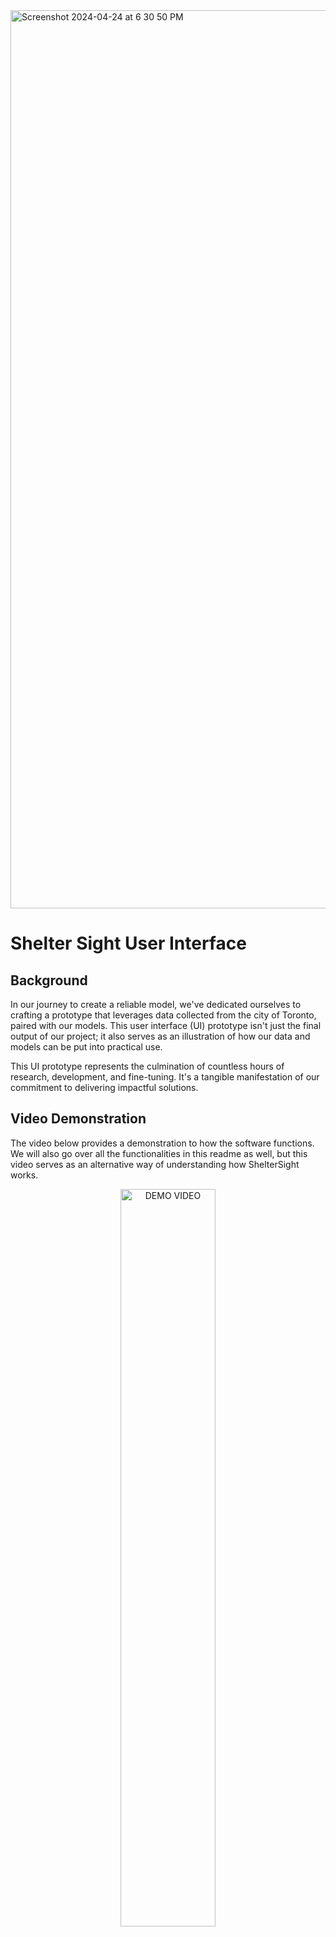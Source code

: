 <img width="1437" alt="Screenshot 2024-04-24 at 6 30 50 PM" src="https://github.com/Tomasdfgh/RBCs_Borealis_AIs_Shelter_Occupancy_Forecast/assets/105636722/2f893bee-4825-437b-9fda-5dacf9281ac7">

# Shelter Sight User Interface
## Background
In our journey to create a reliable model, we've dedicated ourselves to crafting a prototype that leverages data collected from the city of Toronto, paired with our models. This user interface (UI) prototype isn't just the final output of our project; it also serves as an illustration of how our data and models can be put into practical use.

This UI prototype represents the culmination of countless hours of research, development, and fine-tuning. It's a tangible manifestation of our commitment to delivering impactful solutions.

## Video Demonstration
The video below provides a demonstration to how the software functions. We will also go over all the functionalities in this readme as well, but this video serves as an alternative way of understanding how ShelterSight works. 

<div align="center">
    <a href="https://www.youtube.com/watch?v=-DDK9pMYjrk">
    <img src="https://img.youtube.com/vi/-DDK9pMYjrk/0.jpg" alt="DEMO VIDEO" style="width:55%;">
    <p>Shelter Sight Demo</p>
  </a>
</div>

## Shelter Selection

In order to view any information about any shelters, you will have to select the program ID of the shelters in the dropdown of Shelter Selection. Once your shelter have been selected, click on the add button. The Selected Shelters count will increment by 1 when the shelter has been added.

<p align="center">
  <img src="https://github.com/Tomasdfgh/RBCs_Borealis_AIs_Shelter_Occupancy_Forecast/assets/86145397/5fa92fd6-c396-4d89-b6c4-238e4fa535aa" width="650" alt="chessBoard">
  <br>
  <em>Figure 1: Shelter 11895 selected and click on add to increment the counter by 1</em>
</p>

## Shelter Information

This section will display the information of the shelters that you have selected. Click on the Program ID's dropdown, and the options available are the Program IDs of all the shelters that you have selected. Once you clicked on any of the Program IDs, its information will show up in the rest of the sections. Information that is viewable in this section incldues the Organization name, Shelter Group, Location Name, Location Address, Postal Code, and Capacity Type. This section is important as the chosen shelter will be the shelter displayed in the "Output" section and the second graph type as well (more information on that in the "Change and View Graph" section.

<p align="center">
  <img src="https://github.com/Tomasdfgh/RBCs_Borealis_AIs_Shelter_Occupancy_Forecast/assets/86145397/a3a0e024-0f5f-4d88-9e78-105d39d69e57" width="650" alt="chessBoard">
  <br>
  <em>Figure 2: Shelter 11895's information being displayed</em>
</p>


## Remove and Reset Functionalities

To remove a shelter that you have chosen in the Shelter Selection section, you can select that shelter in the Shelter Information's dropdown and click the remove button. That will remove the singular shelter that you have selected and decrease the selected shelters count by 1. You also have the option to reset everything by clicking on the reset button. This will clear all selected shelters and the graph and the Forecast Period dates.

## Forecast Period

Forecast Period is a functionality for the user to choose a specific window of time to look at in the graph. When you have chosen your shelters without a forecast period, you can view every bit of data that is available (which includes all the actual data that has come to pass of every shelters and also their predicted data for the next 60 days as well). When you click on Open Calender for the Forecast Period, a popup will appear with two calendars: one for the start of the window, and one for the end. Once the two dates have been selected, you can click on forecast again, and the graph will shrink to the window that you have selected.

<p align="center">
  <img src="https://github.com/Tomasdfgh/RBCs_Borealis_AIs_Shelter_Occupancy_Forecast/assets/86145397/e113a33d-6391-4533-81e1-a393a9b35913" width="650" alt="chessBoard">
  <br>
  <em>Figure 3: Forecast Period of February 1st to August 1st 2024 Displayed on the graph</em>
</p>

## Change and View Graph, and Download Data

This section covers three different functionalities that are related to the graph and data: Change Graph Type, View Graph, and download data. These three functionalties can be activated by clicking on three different buttons with their corresponding name and symbol.

#### Change Graph Type

You can select multiple shelters to view on the graph; therefore, the graph can become populated with too many different shelters. As a result, you have the option to target specific shelters through the Change Graph Type functionalities. You may target specific shelters by clicking on the shelter's Program ID in the Shelter Information dropdown. To target a different shelter, choose their respective Program ID in the same dropdown, then click on Forecast again.

<p align="center">
  <img src="https://github.com/Tomasdfgh/RBCs_Borealis_AIs_Shelter_Occupancy_Forecast/assets/86145397/9affb9b9-3994-4e74-8085-e1af4f6fa74b" width="650" alt="chessBoard">
  <br>
  <em>Figure 4: Shelter 11831 selected as target for Change Graph Type</em>
</p>

#### View Graph

Clicking on the view graph button, the graph that is currently present in the UI will popout. From the popup graph, you can adjust the size of the graph to view it at different dimensions, and you can also download the graph to your local drive.

#### Download Data

Download data will download the actual and predicted data of everysingle chosen shelter into your local drive as a .csv file. 

<p align="center">
  <img src="https://github.com/Tomasdfgh/RBCs_Borealis_AIs_Shelter_Occupancy_Forecast/assets/86145397/31ed9c26-c442-4b38-ba08-06e14081979c" width="600" alt="chessBoard">
  <br>
  <em>Figure 5: View Graph and Download Data</em>
</p>

## Output

The Output is the section for you to indentify the actual numerical value of the occupancy rate of the chosen shelter. To target a shelter to identify the output, choose its corresponding Program ID in the Shelter Information's dropdown. Once a shelter and date has been selected, the actual numerical data and data type will appear. Data type is an indicator of whether the numerical value that is being displayed is the actual data from that shelter (as in data that has already passed) or predicted data for that shelter from the model.

<p align="center">
  <img src="https://github.com/Tomasdfgh/RBCs_Borealis_AIs_Shelter_Occupancy_Forecast/assets/86145397/d803ebdd-44a8-4b7e-ac05-1aca121a293f" width="600" alt="chessBoard">
  <br>
  <em>Figure 6: Output data for Shelter 11831 on May 1st 2024</em>
</p>

### Select Model

We have implemented different types of LSTM models. You may explore them in the LSTM folder of this repository. You may also choose to see the inferred data from different LSTM implementations. Models included are the Univariate LSTM ([1] jupyter notebook script in the LSTM section), City-wide Multivariate LSTM ([2] jupyter notebook script), and Correlation Grouping LSTM ([3] jupyter notebook script). Every functionalities mentioned above will work the same way, the difference is that the data wil be passed into a different model.
